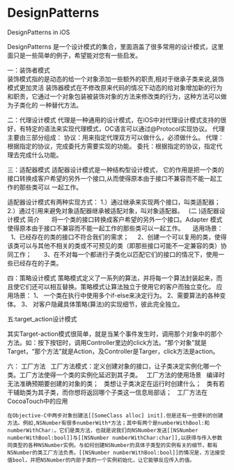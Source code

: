 # DesignPatterns
DesignPatterns in iOS

DesignPatterns 是一个设计模式的集合，里面涵盖了很多常用的设计模式，这里面只是一些简单的例子，希望能对您有一些启发。

一：装饰者模式   
   装饰模式指的是动态的给一个对象添加一些额外的职责,相对于继承子类来说,装饰模式更加灵活
   装饰器模式在不修改原来代码的情况下动态的给对象增加新的行为和职责，它通过一个对象包装被装饰对象的方法来修改类的行为，这种方法可以做为子类化的
   一种替代方法。
   
   
二：代理设计模式
   代理是一种通用的设计模式，在iOS中对代理设计模式支持的很好，有特定的语法来实现代理模式，OC语言可以通过@Protocol实现协议。
   代理主要由三部分组成：
   协议：用来指定代理双方可以做什么，必须做什么。
   代理：根据指定的协议，完成委托方需要实现的功能。
   委托：根据指定的协议，指定代理去完成什么功能。

三：适配器模式
   适配器设计模式是一种结构型设计模式， 它的作用是把一个类的接口转换成客户希望的另外一个接口,从而使得原本由于接口不兼容而不能一起工作的那些类可以
   一起工作。
   
   适配器设计模式有两种实现方式：
   1.）通过继承来实现两个接口，叫类适配器；
   2.）通过引用来避免对象适配器继承被适配对象，叫对象适配器。
   (二 )适配器设计模式 简介
       将一个类的接口转换成客户希望的另外一个接口。Adapter 模式使得原本由于接口不兼容而不能一起工作的那些类可以一起工作。
       适用场景：
       1、已经存在的类的接口不符合我们的需求；
       2、创建一个可以复用的类，使得该类可以与其他不相关的类或不可预见的类（即那些接口可能不一定兼容的类）协同工作；
       3、在不对每一个都进行子类化以匹配它们的接口的情况下，使用一些已经存在的子类。

四：策略设计模式
策略模式定义了一系列的算法，并将每一个算法封装起来，而且使它们还可以相互替换。策略模式让算法独立于使用它的客户而独立变化。
应用场景：
1、 一个类在执行中使用多个if-else来决定行为。
2、需要算法的各种变体。
3、 对客户隐藏具体策略(算法)的实现细节，彼此完全独立。

五:target_action设计模式

其实Target-action模式很简单，就是当某个事件发生时，调用那个对象中的那个方法。如：按下按钮时，调用Controller里边的click方法。“那个对象”就是    Target，“那个方法”就是Action，及Controller是Targer，click方法是action。

六： 工厂方法
    工厂方法模式：定义创建对象的接口，让子类决定实例化哪一个类。工厂方法使得一个类的实例化延迟到其子类。
    工厂方法的使用场景
    编译时无法准确预期要创建的对象的类；
    类想让子类决定在运行时创建什么；
    类有若干辅助类为其子类，而你想将返回哪个子类这一信息局部话；
    工厂方法在CocoaTouch中的应用

    在Objective-C中两步对象创建法[[SomeClass alloc] init].但是还有一些便利的创建方法。例如,NSNumber有很多numberWith*方法；其中有两个是numberWithBool:和numberWithChar:。它们是类方法，也就是说我们向NSNumber发送[[NSNumber numberWithBool:bool]]与[[NSNumber numberWithChar:char]],以获得与传入参数同类型的各种NSNumber实例。与如何创建NSNumber的具体子类型的实例有关的细节，都有NSNumber的类工厂方法负责。[[NSNumber numberWithBool:bool]]的情况是，方法接受值bool，并把NSNumber的内部子类的一个实例初始化，让它能够反应传入的值。


   

